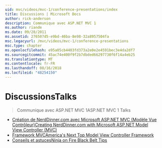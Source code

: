 ```yaml
---
uid: mvc/videos/mvc-1/conference-presentations/index
title: Discussions | Microsoft Docs
author: rick-anderson
description: Communique avec ASP.NET MVC 1
ms.author: riande
ms.date: 09/28/2011
ms.assetid: 276507d5-e9bd-46ba-8e98-32a8957504fa
msc.legacyurl: /mvc/videos/mvc-1/conference-presentations
msc.type: chapter
ms.openlocfilehash: e95a05cb4403fd373a2e0e2e4591bec3e4da2df7
ms.sourcegitcommit: 45ac74e400f9f2b7dbded66297730f6f14a4eb25
ms.translationtype: MT
ms.contentlocale: fr-FR
ms.lasthandoff: 08/16/2018
ms.locfileid: "48254150"
---
```

<a name="talks"></a><span data-ttu-id="d8ea8-103">Discussions</span><span class="sxs-lookup"><span data-stu-id="d8ea8-103">Talks</span></span>
====================
> <span data-ttu-id="d8ea8-104">Communique avec ASP.NET MVC 1</span><span class="sxs-lookup"><span data-stu-id="d8ea8-104">ASP.NET MVC 1 Talks</span></span>


- [<span data-ttu-id="d8ea8-105">Création de NerdDinner.com avec Microsoft ASP.NET MVC (Modèle Vue Contrôleur)</span><span class="sxs-lookup"><span data-stu-id="d8ea8-105">Creating NerdDinner.com with Microsoft ASP.NET Model View Controller (MVC)</span></span>](creating-nerddinnercom-with-microsoft-aspnet-model-view-controller-mvc.md)
- [<span data-ttu-id="d8ea8-106">Framework MVC</span><span class="sxs-lookup"><span data-stu-id="d8ea8-106">America's Next Top Model View Controller Framework</span></span>](americas-next-top-model-view-controller-framework.md)
- [<span data-ttu-id="d8ea8-107">Conseils et astuces</span><span class="sxs-lookup"><span data-stu-id="d8ea8-107">Ninja on Fire Black Belt Tips</span></span>](ninja-on-fire-black-belt-tips.md)
